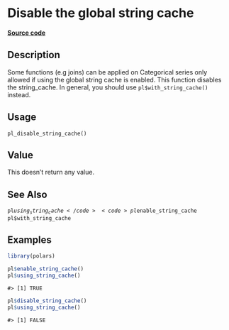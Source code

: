 
# Disable the global string cache

[**Source code**](https://github.com/pola-rs/r-polars/tree/0580dbe189881934960c63979bf59fc3448a21dc/R/options.R#L234)

## Description

Some functions (e.g joins) can be applied on Categorical series only
allowed if using the global string cache is enabled. This function
disables the string_cache. In general, you should use
<code>pl$with_string_cache()</code> instead.

## Usage

<pre><code class='language-R'>pl_disable_string_cache()
</code></pre>

## Value

This doesn’t return any value.

## See Also

<code>pl$using_string_cache</code> <code>pl$enable_string_cache</code>
<code>pl$with_string_cache</code>

## Examples

``` r
library(polars)

pl$enable_string_cache()
pl$using_string_cache()
```

    #> [1] TRUE

``` r
pl$disable_string_cache()
pl$using_string_cache()
```

    #> [1] FALSE

